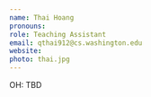 ```yaml
---
name: Thai Hoang
pronouns: 
role: Teaching Assistant
email: qthai912@cs.washington.edu
website: 
photo: thai.jpg
---
```


OH: TBD
